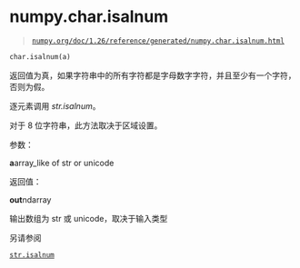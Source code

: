 # numpy.char.isalnum

> [`numpy.org/doc/1.26/reference/generated/numpy.char.isalnum.html`](https://numpy.org/doc/1.26/reference/generated/numpy.char.isalnum.html)

```py
char.isalnum(a)
```

返回值为真，如果字符串中的所有字符都是字母数字字符，并且至少有一个字符，否则为假。

逐元素调用 *str.isalnum*。

对于 8 位字符串，此方法取决于区域设置。

参数：

**a**array_like of str or unicode

返回值：

**out**ndarray

输出数组为 str 或 unicode，取决于输入类型

另请参阅

[`str.isalnum`](https://docs.python.org/3/library/stdtypes.html#str.isalnum "(在 Python v3.11 中)")
